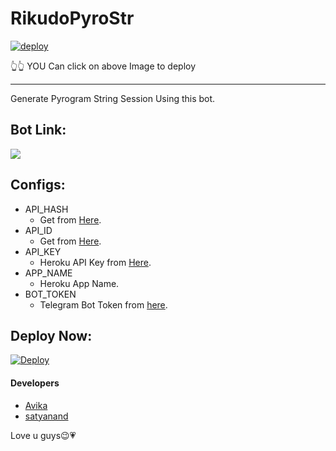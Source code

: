 # RikudoPyroStr

[![deploy](https://telegra.ph/file/4f3dee3a87e98d9b6a901.jpg)](https://heroku.com/deploy?template=https://github.com/AvikaTrivedi/RikudoPyroStr)

👆👆
YOU Can click on above Image to deploy 
________

Generate Pyrogram String Session Using this bot.

## Bot Link:
<a href="https://t.me/pyrogram_string_genrobot"><img src="https://img.shields.io/badge/Telegram-Bot-blue.svg?logo=telegram"></a>

## Configs:
- API_HASH
  - Get from [Here](https://my.telegram.org).
- API_ID
  - Get from [Here](https://my.telegram.org).
- API_KEY
  - Heroku API Key from [Here](https://dashboard.heroku.com/account).
- APP_NAME
  - Heroku App Name.
- BOT_TOKEN
  - Telegram Bot Token from [here](https://t.me/BotFather).

## Deploy Now:
[![Deploy](https://www.herokucdn.com/deploy/button.svg)](https://heroku.com/deploy?template=https://github.com/AvikaTrivedi/RikudoPyroStr)


#### Developers
- [Avika](https://t.me/avika_5555)
- [satyanand](https://t.me/satyanandatripathi)

Love u guys😉💗
